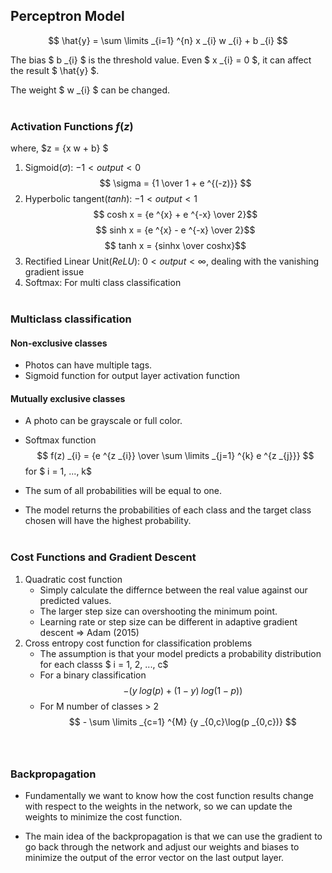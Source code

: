 ## Perceptron Model

$$ \hat{y} = \sum \limits _{i=1} ^{n} x _{i} w _{i} + b _{i} $$

The bias $ b _{i} $ is the threshold value.
Even $ x _{i} = 0 $, it can affect the result $ \hat{y} $.

The weight $ w \_{i} $ can be changed. <br><br>

### Activation Functions $f(z)$

where, $z = {x w + b} $

1. Sigmoid($\sigma$): $-1 < output < 0$
   $$ \sigma = {1 \over 1 + e ^{(-z)}} $$
2. Hyperbolic tangent($tanh$): $-1 < output < 1$
   $$ cosh x = {e ^{x} + e ^{-x} \over 2}$$
   $$ sinh x = {e ^{x} - e ^{-x} \over 2}$$
   $$ tanh x = {sinhx \over coshx}$$
3. Rectified Linear Unit($ReLU$): $0 < output < \infty$, dealing with the vanishing gradient issue
4. Softmax: For multi class classification<br><br>

### Multiclass classification

#### Non-exclusive classes

- Photos can have multiple tags.
- Sigmoid function for output layer activation function

#### Mutually exclusive classes

- A photo can be grayscale or full color.
- Softmax function
  $$ f(z) _{i} = {e ^{z _{i}} \over \sum \limits _{j=1} ^{k} e ^{z _{j}}} $$
for $ i = 1, ..., k$

- The sum of all probabilities will be equal to one.
- The model returns the probabilities of each class and the target class chosen will have the highest probability.<br><br>

### Cost Functions and Gradient Descent

1. Quadratic cost function<br>
   - Simply calculate the differnce between the real value against our predicted values.
   - The larger step size can overshooting the minimum point.
   - Learning rate or step size can be different in adaptive gradient descent => Adam (2015)<br>
2. Cross entropy cost function for classification problems
   - The assumption is that your model predicts a probability distribution for each classs $ i = 1, 2, ..., c$
   - For a binary classification
     $$ -(y\;log(p) + (1-y)\;log(1-p))$$
   - For M number of classes > 2
     $$ - \sum \limits _{c=1} ^{M} {y _{0,c}\log(p _{0,c})} $$
     <br><br>

### Backpropagation

- Fundamentally we want to know how the cost function results change with respect to the weights in the network, so we can update the weights to minimize the cost function.<br>

- The main idea of the backpropagation is that we can use the gradient to go back through the network and adjust our weights and biases to minimize the output of the error vector on the last output layer.<br><br>
